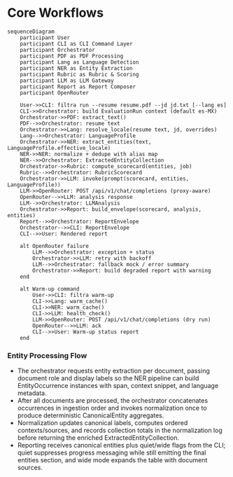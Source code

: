 # Core Workflows
```mermaid
sequenceDiagram
    participant User
    participant CLI as CLI Command Layer
    participant Orchestrator
    participant PDF as PDF Processing
    participant Lang as Language Detection
    participant NER as Entity Extraction
    participant Rubric as Rubric & Scoring
    participant LLM as LLM Gateway
    participant Report as Report Composer
    participant OpenRouter

    User->>CLI: filtra run --resume resume.pdf --jd jd.txt [--lang es]
    CLI->>Orchestrator: build EvaluationRun context (default es-MX)
    Orchestrator->>PDF: extract_text()
    PDF-->>Orchestrator: resume text
    Orchestrator->>Lang: resolve_locale(resume text, jd, overrides)
    Lang-->>Orchestrator: LanguageProfile
    Orchestrator->>NER: extract_entities(text, LanguageProfile.effective_locale)
    NER->>NER: normalize + dedupe with alias map
    NER-->>Orchestrator: ExtractedEntityCollection
    Orchestrator->>Rubric: compute_scorecard(entities, job)
    Rubric-->>Orchestrator: RubricScorecard
    Orchestrator->>LLM: invoke(prompt(scorecard, entities, LanguageProfile))
    LLM->>OpenRouter: POST /api/v1/chat/completions (proxy-aware)
    OpenRouter-->>LLM: analysis response
    LLM-->>Orchestrator: LLMAnalysis
    Orchestrator->>Report: build_envelope(scorecard, analysis, entities)
    Report-->>Orchestrator: ReportEnvelope
    Orchestrator-->>CLI: ReportEnvelope
    CLI-->>User: Rendered report

    alt OpenRouter failure
        LLM-->>Orchestrator: exception + status
        Orchestrator->>LLM: retry with backoff
        LLM-->>Orchestrator: fallback mock / error summary
        Orchestrator->>Report: build degraded report with warning
    end

    alt Warm-up command
        User->>CLI: filtra warm-up
        CLI->>Lang: warm_cache()
        CLI->>NER: warm_cache()
        CLI->>LLM: health_check()
        LLM->>OpenRouter: POST /api/v1/chat/completions (dry run)
        OpenRouter-->>LLM: ack
        CLI-->>User: Warm-up status report
    end
```


### Entity Processing Flow
- The orchestrator requests entity extraction per document, passing document role and display labels so the NER pipeline can build EntityOccurrence instances with span, context snippet, and language metadata.
- After all documents are processed, the orchestrator concatenates occurrences in ingestion order and invokes normalization once to produce deterministic CanonicalEntity aggregates.
- Normalization updates canonical labels, computes ordered contexts/sources, and records collection totals in the normalization log before returning the enriched ExtractedEntityCollection.
- Reporting receives canonical entities plus quiet/wide flags from the CLI; quiet suppresses progress messaging while still emitting the final entities section, and wide mode expands the table with document sources.
